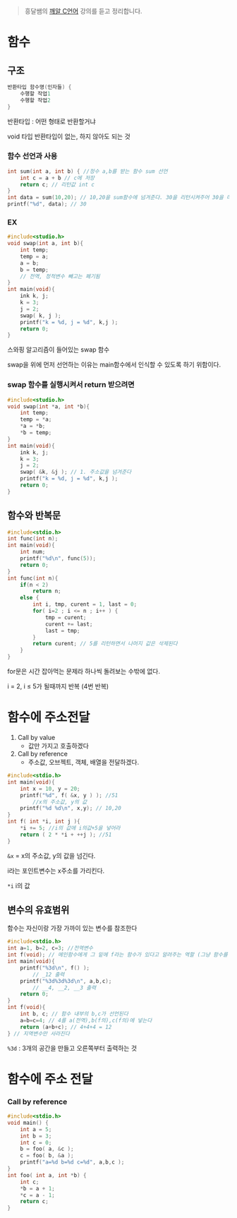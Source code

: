 > 흥달쌤의 [깨알 C언어](https://www.youtube.com/playlist?list=PLdaE6YENrbZA8sXCvVBUWjFwFI2zb4tlK0) 강의를 듣고 정리합니다.

# 함수

## 구조

```c
반환타입 함수명(인자들) {
	수행할 작업1
	수행할 작업2
}
```

반환타입 : 어떤 형태로 반환할거냐

void 타입 반환타입이 없는, 하지 않아도 되는 것

### 함수 선언과 사용

```c
int sum(int a, int b) { //정수 a,b를 받는 함수 sum 선언
	int c = a + b // c에 저장
	return c; // 리턴값 int c
}
int data = sum(10,20); // 10,20을 sum함수에 넘겨준다. 30을 리턴시켜주어 30을 데이터 값에 넣어준다
printf("%d", data); // 30
```

### EX

```c
#include<studio.h>
void swap(int a, int b){
	int temp;
	temp = a;
	a = b;
	b = temp;
	// 전역, 정적변수 빼고는 폐기됨
}
int main(void){
	ink k, j;
	k = 3;
	j = 2;
	swap( k, j );
	printf("k = %d, j = %d", k,j );
	return 0;
}
```

스와핑 알고리즘이 들어있는 swap 함수

swap을 위에 먼저 선언하는 이유는 main함수에서 인식할 수 있도록 하기 위함이다.

### swap 함수를 실행시켜서 return 받으려면

```c
#include<studio.h>
void swap(int *a, int *b){
	int temp;
	temp = *a;
	*a = *b;
	*b = temp;
}
int main(void){
	ink k, j;
	k = 3;
	j = 2;
	swap( &k, &j ); // 1. 주소값을 넘겨준다
	printf("k = %d, j = %d", k,j );
	return 0;
}
```

## 함수와 반복문

```c
#include<stdio.h>
int func(int n);
int main(void){
	int num;
	printf("%d\n", func(5));
	return 0;
}
int func(int n){
	if(n < 2)
		return n;
	else {
		int i, tmp, curent = 1, last = 0;
		for( i=2 ; i <= n ; i++ ) {
			tmp = curent;
			curent += last;
			last = tmp;
		}
		return curent; // 5를 리턴하면서 나머지 값은 삭제된다
	}
}
```

for문은 시간 잡아먹는 문제라 하나씩 돌려보는 수밖에 없다.

i = 2, i ≤ 5가 될때까지 반복 (4번 반복)

# 함수에 주소전달

1. Call by value
   - 값만 가지고 호출하겠다
2. Call by reference
   - 주소값, 오브젝트, 객체, 배열을 전달하겠다.

```c
#include<stdio.h>
int main(void){
	int x = 10, y = 20;
	printf("%d", f( &x, y ) ); //51
		//x의 주소값, y의 값
	printf("%d %d\n", x,y); // 10,20
}
int f( int *i, int j ){
	*i += 5; //i의 값에 i의값+5을 넣어라
	return ( 2 * *i + ++j ); //51
}
```

`&x` = x의 주소값, y의 값을 넘긴다.

i라는 포인트변수는 x주소를 가리킨다.

`*i` i의 값

## 변수의 유효범위

함수는 자신이랑 가장 가까이 있는 변수를 참조한다

```c
#include<stdio.h>
int a=1, b=2, c=3; //전역변수
int f(void); // 메인함수에게 그 밑에 f라는 함수가 있다고 알려주는 역할 (그냥 함수를 위에 써도 된다)
int main(void){
	printf("%3d\n", f() );
		// _12 출력
	printf("%3d%3d%3d\n", a,b,c);
		// __4, __2, __3 출력
	return 0;
}
int f(void){
	int b, c; // 함수 내부의 b,c가 선언된다
	a=b=c=4; // 4를 a(전역),b(f의),c(f의)에 넣는다
	return (a+b+c); // 4+4+4 = 12
} // 지역변수만 사라진다
```

`%3d` : 3개의 공간을 만들고 오른쪽부터 출력하는 것

# 함수에 주소 전달

### Call by reference

```c
#include<stdio.h>
void main() {
	int a = 5;
	int b = 3;
	int c = 0;
	b = foo( a, &c );
	c = foo( b, &a );
	printf("a=%d b=%d c=%d", a,b,c );
}
int foo( int a, int *b) {
	int c;
	*b = a + 1;
	*c = a - 1;
	return c;
}
```
